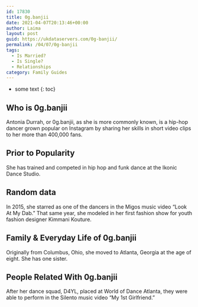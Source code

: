 ```yaml
---
id: 17830
title: 0g.banjii
date: 2021-04-07T20:13:46+00:00
author: Laima
layout: post
guid: https://ukdataservers.com/0g-banjii/
permalink: /04/07/0g-banjii
tags:
  - Is Married?
  - Is Single?
  - Relationships
category: Family Guides
---
```


* some text
{: toc}


## Who is 0g.banjii
                  
                  
                  
Antonia Durrah, or 0g.banjii, as she is more commonly known, is a hip-hop dancer grown popular on Instagram by sharing her skills in short video clips to her more than 400,000 fans.
                  
              
            
              
            
                
                
                
## Prior to Popularity
                  
                  
                  
She has trained and competed in hip hop and funk dance at the Ikonic Dance Studio.
                  
              
            
              
            
                
                
                
## Random data
                  
                  
                  
In 2015, she starred as one of the dancers in the Migos music video &#8220;Look At My Dab.&#8221; That same year, she modeled in her first fashion show for youth fashion designer Kimmani Kouture.
                  
              
            
              
            
                
                
                
## Family & Everyday Life of 0g.banjii
                  
                  
                  
Originally from Columbus, Ohio, she moved to Atlanta, Georgia at the age of eight. She has one sister. 
                  
              
            
              
            
                
                
                
## People Related With 0g.banjii
                  
                  
                  
After her dance squad, D4YL, placed at World of Dance Atlanta, they were able to perform in the Silento music video &#8220;My 1st Girlfriend.&#8221;
                  
              
            
              
            
                
              
            
              
              
            
            
              
            
          
          
          